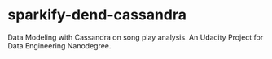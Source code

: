 # sparkify-dend-cassandra
Data Modeling with Cassandra on song play analysis. An Udacity Project for Data Engineering Nanodegree.
